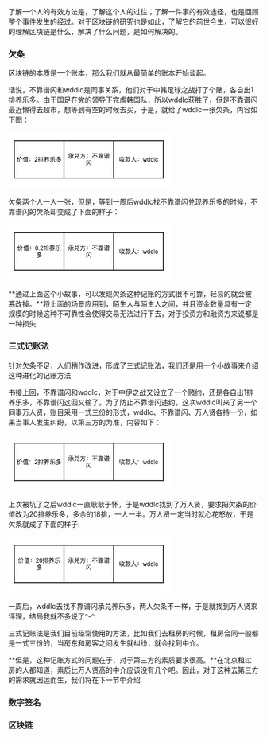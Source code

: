 了解一个人的有效方法是，了解这个人的过往；了解一件事的有效途径，也是回顾整个事件发生的经过。对于区块链的研究也是如此，了解它的前世今生，可以很好的理解区块链是什么，解决了什么问题，是如何解决的。

### 欠条

区块链的本质是一个账本，那么我们就从最简单的账本开始谈起。

话说，不靠谱闪和wddlc是同事关系，他们对于中韩足球之战打了个赌，各自出1排养乐多。由于国足在党的领导下完虐韩国队，所以wddlc获胜了，但是不靠谱闪最近懒得去超市，想等到有空的时候去买，于是，就给了wddlc一张欠条，内容如下图：

![欠条](../pic/三生三世区块链p1.jpg)

欠条两个人一人一张，但是，等到一周后wddlc找不靠谱闪兑现养乐多的时候，不靠谱闪的欠条却变成了下面的样子：

![欠条](../pic/三生三世区块链p2.jpg)

**通过上面这个小故事，可以发现欠条这种记账的方式很不可靠，轻易的就会被篡改掉。**将上面的场景应用到，陌生人与陌生人之间，并且资金数量具有一定规模的时候这种不可靠性会使得交易无法进行下去，对于投资方和融资方来说都是一种损失

### 三式记账法

针对欠条不足，人们稍作改进，形成了三式记账法，我们还是用一个小故事来介绍这种进化的记账方法

书接上回，不靠谱闪和wddlc，对于中伊之战又设立了一个赌约，还是各自出1排养乐多，不靠谱闪这回又输了。为了防止不靠谱闪违约，这次wddlc叫来了另一个同事万人贤，账目采用一式三份的形式，wddlc、不靠谱闪、万人贤各持一份，如果当事人发生纠纷，以第三方的为准，内容如下：

![三式记账法](../pic/三生三世区块链p1.jpg)

上次被坑了之后wddlc一直耿耿于怀，于是wddlc找到了万人贤，要求把欠条的价值改为20排养乐多，多余的18排，一人一半。万人贤一定当时就心花怒放，于是欠条就成了下面的样子:

![三式记账法](../pic/三生三世区块链p3.jpg)

一周后，wddlc去找不靠谱闪承兑养乐多，两人欠条不一样，于是就找到万人贤来评理，结局我就不多说了^-^

三式记账法是我们目前经常使用的方法，比如我们去租房的时候，租房合同一般都是一式三份的，当房东和房客之间发生就纠纷，就会找到中介。

**但是，这种记账方式的问题在于，对于第三方的素质要求很高。**在北京租过房的人都知道，素质比万人贤高的中介应该没有几个吧。因此，对于这种去第三方的需求就因运而生，我们将在下一节中介绍

### 数字签名

### 区块链